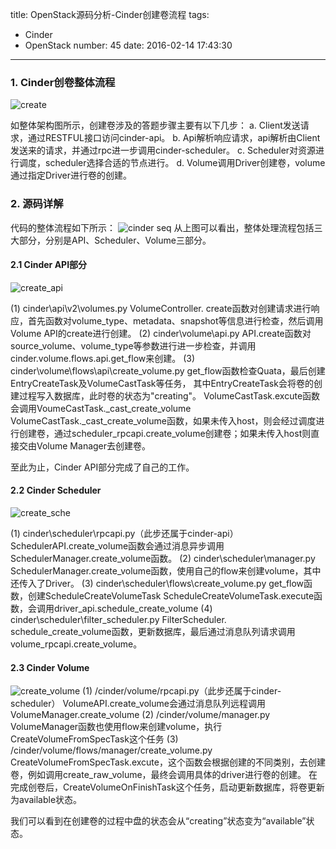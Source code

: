 title: OpenStack源码分析-Cinder创建卷流程
tags:
  - Cinder
  - OpenStack
number: 45
date: 2016-02-14 17:43:30
---

### 1. Cinder创卷整体流程

![create](https://cloud.githubusercontent.com/assets/1736354/13130372/71de5178-d61e-11e5-8d7c-6b9f0a244e41.png)

如整体架构图所示，创建卷涉及的答题步骤主要有以下几步：
a. Client发送请求，通过RESTFUL接口访问cinder-api。
b. Api解析响应请求，api解析由Client发送来的请求，并通过rpc进一步调用cinder-scheduler。
c. Scheduler对资源进行调度，scheduler选择合适的节点进行。
d. Volume调用Driver创建卷，volume通过指定Driver进行卷的创建。
### 2. 源码详解

代码的整体流程如下所示：
 ![cinder seq](https://cloud.githubusercontent.com/assets/1736354/13033012/82f1e54e-d342-11e5-835c-e8f6d3baff40.png)
从上图可以看出，整体处理流程包括三大部分，分别是API、Scheduler、Volume三部分。
#### 2.1 Cinder API部分

![create_api](https://cloud.githubusercontent.com/assets/1736354/13130422/b4a5c3b0-d61e-11e5-8781-52c9586b9c7d.png)

(1) cinder\api\v2\volumes.py
VolumeController. create函数对创建请求进行响应，首先函数对volume_type、metadata、snapshot等信息进行检查，然后调用Volume API的create进行创建。
(2) cinder\volume\api.py
API.create函数对source_volume、volume_type等参数进行进一步检查，并调用cinder.volume.flows.api.get_flow来创建。
(3) cinder\volume\flows\api\create_volume.py
get_flow函数检查Quata，最后创建EntryCreateTask及VolumeCastTask等任务，
其中EntryCreateTask会将卷的创建过程写入数据库，此时卷的状态为"creating"。
VolumeCastTask.excute函数会调用VoumeCastTask._cast_create_volume
VolumeCastTask._cast_create_volume函数，如果未传入host，则会经过调度进行创建卷，通过scheduler_rpcapi.create_volume创建卷；如果未传入host则直接交由Volume Manager去创建卷。

至此为止，Cinder API部分完成了自己的工作。
#### 2.2 Cinder Scheduler

![create_sche](https://cloud.githubusercontent.com/assets/1736354/13130398/8ceff976-d61e-11e5-8ea7-08661eebb7af.png)

(1) cinder\scheduler\rpcapi.py（此步还属于cinder-api）
SchedulerAPI.create_volume函数会通过消息异步调用SchedulerManager.create_volume函数。
(2) cinder\scheduler\manager.py
SchedulerManager.create_volume函数，使用自己的flow来创建volume，其中还传入了Driver。
(3) cinder\scheduler\flows\create_volume.py
get_flow函数，创建ScheduleCreateVolumeTask
ScheduleCreateVolumeTask.execute函数，会调用driver_api.schedule_create_volume
(4) cinder\scheduler\filter_scheduler.py
FilterScheduler. schedule_create_volume函数，更新数据库，最后通过消息队列请求调用volume_rpcapi.create_volume。
#### 2.3    Cinder Volume

 ![create_volume](https://cloud.githubusercontent.com/assets/1736354/13130404/93c802e8-d61e-11e5-87e7-a01a64765a3b.png)
(1) /cinder/volume/rpcapi.py（此步还属于cinder-scheduler）
VolumeAPI.create_volume会通过消息队列远程调用VolumeManager.create_volume
(2) /cinder/volume/manager.py
VolumeManager函数也使用flow来创建volume，执行CreateVolumeFromSpecTask这个任务
(3) /cinder/volume/flows/manager/create_volume.py
CreateVolumeFromSpecTask.excute，这个函数会根据创建的不同类别，去创建卷，例如调用create_raw_volume，最终会调用具体的driver进行卷的创建。
在完成创卷后，CreateVolumeOnFinishTask这个任务，启动更新数据库，将卷更新为available状态。

我们可以看到在创建卷的过程中盘的状态会从“creating”状态变为“available”状态。
